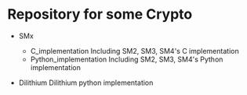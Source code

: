 # Repository for some Crypto

- SMx
    - C_implementation
    Including SM2, SM3, SM4's C implementation
    - Python_implementation
    Including SM2, SM3, SM4's Python implementation

- Dilithium
Dilithium python implementation


